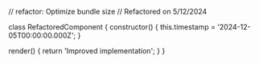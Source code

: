 // refactor: Optimize bundle size
// Refactored on 5/12/2024

class RefactoredComponent {
  constructor() {
    this.timestamp = '2024-12-05T00:00:00.000Z';
  }

  render() {
    return 'Improved implementation';
  }
}